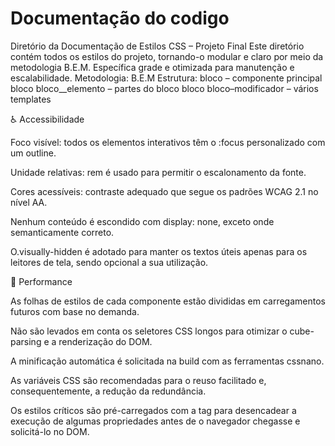 # Documentação do codigo

Diretório da Documentação de Estilos CSS – Projeto Final Este diretório contém todos os estilos do projeto, tornando-o modular e claro por meio da metodologia B.E.M. Específica grade e otimizada para manutenção e escalabilidade. Metodologia: B.E.M Estrutura: bloco – componente principal bloco bloco__elemento – partes do bloco bloco bloco–modificador – vários templates

♿ Accessibilidade

Foco visível: todos os elementos interativos têm o :focus personalizado com um outline.

Unidade relativas: rem é usado para permitir o escalonamento da fonte.

Cores acessíveis: contraste adequado que segue os padrões WCAG 2.1 no nível AA.

Nenhum conteúdo é escondido com display: none, exceto onde semanticamente correto.

O.visually-hidden é adotado para manter os textos úteis apenas para os leitores de tela, sendo opcional a sua utilização.

🚀 Performance

As folhas de estilos de cada componente estão divididas em carregamentos futuros com base no demanda.

Não são levados em conta os seletores CSS longos para otimizar o cube-parsing e a renderização do DOM.

A minificação automática é solicitada na build com as ferramentas cssnano.

As variáveis CSS são recomendadas para o reuso facilitado e, consequentemente, a redução da redundância.

Os estilos críticos são pré-carregados com a tag para desencadear a execução de algumas propriedades antes de o navegador chegasse e solicitá-lo no DOM.

